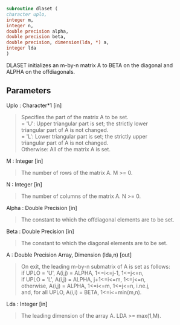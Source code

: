 ```fortran  
subroutine dlaset (  
character uplo,  
integer m,  
integer n,  
double precision alpha,  
double precision beta,  
double precision, dimension(lda, *) a,  
integer lda  
)  
```  
  
DLASET initializes an m-by-n matrix A to BETA on the diagonal and  
ALPHA on the offdiagonals.  
  
## Parameters  
Uplo : Character*1 [in]  
> Specifies the part of the matrix A to be set.  
> = 'U':      Upper triangular part is set; the strictly lower  
> triangular part of A is not changed.  
> = 'L':      Lower triangular part is set; the strictly upper  
> triangular part of A is not changed.  
> Otherwise:  All of the matrix A is set.  
  
M : Integer [in]  
> The number of rows of the matrix A.  M >= 0.  
  
N : Integer [in]  
> The number of columns of the matrix A.  N >= 0.  
  
Alpha : Double Precision [in]  
> The constant to which the offdiagonal elements are to be set.  
  
Beta : Double Precision [in]  
> The constant to which the diagonal elements are to be set.  
  
A : Double Precision Array, Dimension (lda,n) [out]  
> On exit, the leading m-by-n submatrix of A is set as follows:  
> if UPLO = 'U', A(i,j) = ALPHA, 1<=i<=j-1, 1<=j<=n,  
> if UPLO = 'L', A(i,j) = ALPHA, j+1<=i<=m, 1<=j<=n,  
> otherwise,     A(i,j) = ALPHA, 1<=i<=m, 1<=j<=n, i.ne.j,  
> and, for all UPLO, A(i,i) = BETA, 1<=i<=min(m,n).  
  
Lda : Integer [in]  
> The leading dimension of the array A.  LDA >= max(1,M).  
  

